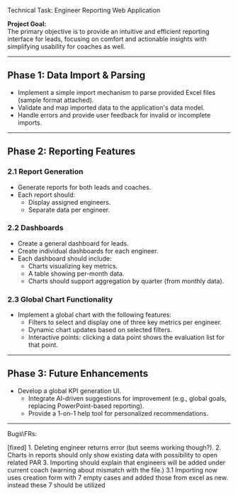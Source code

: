 Technical Task: Engineer Reporting Web Application

**Project Goal:**  
The primary objective is to provide an intuitive and efficient reporting interface for leads, focusing on comfort and actionable insights with simplifying usability for coaches as well.

---

## Phase 1: Data Import & Parsing

- Implement a simple import mechanism to parse provided Excel files (sample format attached).
- Validate and map imported data to the application's data model.
- Handle errors and provide user feedback for invalid or incomplete imports.

---

## Phase 2: Reporting Features

### 2.1 Report Generation

- Generate reports for both leads and coaches.
- Each report should:
  - Display assigned engineers.
  - Separate data per engineer.

### 2.2 Dashboards

- Create a general dashboard for leads.
- Create individual dashboards for each engineer.
- Each dashboard should include:
  - Charts visualizing key metrics.
  - A table showing per-month data.
  - Charts should support aggregation by quarter (from monthly data).

### 2.3 Global Chart Functionality

- Implement a global chart with the following features:
  - Filters to select and display one of three key metrics per engineer.
  - Dynamic chart updates based on selected filters.
  - Interactive points: clicking a data point shows the evaluation list for that point.

---

## Phase 3: Future Enhancements

- Develop a global KPI generation UI.
  - Integrate AI-driven suggestions for improvement (e.g., global goals, replacing PowerPoint-based reporting).
  - Provide a 1-on-1 help tool for personalized recommendations.

---


Bugs\FRs:

[fixed] 1. Deleting engineer returns error (but seems working though?). 
2. Charts in reports should only show existing data with possibility to open related PAR
3. Importing should explain that engineers will be added under current coach (warning about mismatch with the file.)
3.1 Importing now uses creation form with 7 empty cases and added those from excel as new. instead these 7 should be utilized
